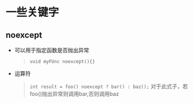 ﻿# 一些关键字

## noexcept

* 可以用于指定函数是否抛出异常

    > `void myFUnc noexcept(){}`

* 运算符
    >`int result = foo() noexcept ? bar() : baz();`
    对于此式子，若foo()抛出异常则调用bar,否则调用baz
